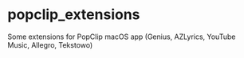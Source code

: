 # popclip_extensions
Some extensions for PopClip macOS app (Genius, AZLyrics, YouTube Music, Allegro, Tekstowo)
